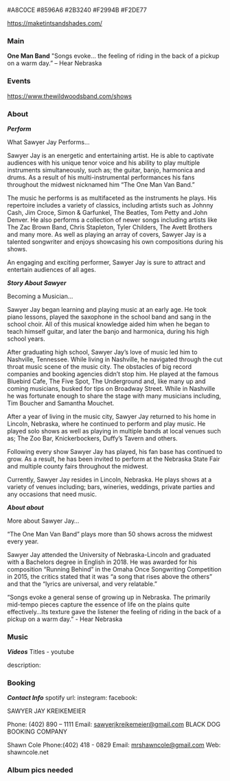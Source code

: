#A8C0CE
#8596A6
#2B3240
#F2994B
#F2DE77

https://maketintsandshades.com/


### Main
**One Man Band**
"Songs evoke... the feeling of riding in the back of a pickup on a warm day.” – Hear Nebraska
### Events
https://www.thewildwoodsband.com/shows

### About
***Perform***

What Sawyer Jay Performs…

Sawyer Jay is an energetic and entertaining artist. He is able to captivate audiences with his unique tenor voice and his ability to play multiple instruments simultaneously, such as; the guitar, banjo, harmonica and drums. As a result of his multi-instrumental performances his fans throughout the midwest nicknamed him “The One Man Van Band.”

The music he performs is as multifaceted as the instruments he plays. His repertoire includes a variety of classics, including artists such as Johnny Cash, Jim Croce, Simon & Garfunkel, The Beatles, Tom Petty and John Denver. He also performs a collection of newer songs including artists like The Zac Brown Band, Chris Stapleton, Tyler Childers, The Avett Brothers and many more. As well as playing an array of covers, Sawyer Jay is a talented songwriter and enjoys showcasing his own compositions during his shows.

An engaging and exciting performer, Sawyer Jay is sure to attract and entertain audiences of all ages.  

***Story About Sawyer***

Becoming a Musician…

Sawyer Jay began learning and playing music at an early age. He took piano lessons, played the saxophone in the school band and sang in the school choir. All of this musical knowledge aided him when he began to teach himself guitar, and later the banjo and harmonica, during his high school years. 

After graduating high school, Sawyer Jay’s love of music led him to Nashville, Tennessee. While living in Nashville, he navigated through the cut throat music scene of the music city. The obstacles of big record companies and booking agencies didn’t stop him. He played at the famous Bluebird Cafe, The Five Spot, The Underground and, like many up and coming musicians, busked for tips on Broadway Street. While in Nashville he was fortunate enough to share the stage with many musicians including, Tim Boucher and Samantha Mouchet.

After a year of living in the music city, Sawyer Jay returned to his home in Lincoln, Nebraska, where he continued to perform and play music. He played solo shows as well as playing in multiple bands at local venues such as; The Zoo Bar, Knickerbockers, Duffy’s Tavern and others. 

Following every show Sawyer Jay has played, his fan base has continued to grow. As a result, he has been invited to perform at the Nebraska State Fair and multiple county fairs throughout the midwest.  

Currently, Sawyer Jay resides in Lincoln, Nebraska. He plays shows at a variety of venues including; bars, wineries, weddings, private parties and any occasions that need music. 

***About about***

More about Sawyer Jay…

“The One Man Van Band” plays more than 50 shows across the midwest every year.

Sawyer Jay attended the University of Nebraska-Lincoln and graduated with a Bachelors degree in English in 2018.
He was awarded for his composition “Running Behind” in the Omaha Once Songwriting Competition in 2015, the critics stated that it was “a song that rises above the others” and that the “lyrics are universal, and very relatable.”

 “Songs evoke a general sense of growing up in Nebraska. The primarily mid-tempo pieces capture the essence of life on the plains quite effectively…Its texture gave the listener the feeling of riding in the back of a pickup on a warm day.” - Hear Nebraska

### Music

***Videos***
Titles - youtube

description:

### Booking

***Contact Info***
spotify url:
instegram: 
facebook: 

SAWYER JAY KREIKEMEIER

Phone: (402) 890 – 1111
Email: sawyerjkreikemeier@gmail.com
BLACK DOG BOOKING COMPANY

Shawn Cole
Phone:(402) 418 - 0829
Email: mrshawncole@gmail.com
Web: shawncole.net

### Album pics needed



